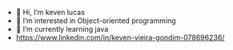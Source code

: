 - 👋 Hi, I’m keven lucas
- 👀 I’m interested in Object-oriented programming
- 🌱 I’m currently learning java
- https://www.linkedin.com/in/keven-vieira-gondim-078696236/

<!---
kevengond/kevengond is a ✨ special ✨ repository because its `README.md` (this file) appears on your GitHub profile.
You can click the Preview link to take a look at your changes.
--->
